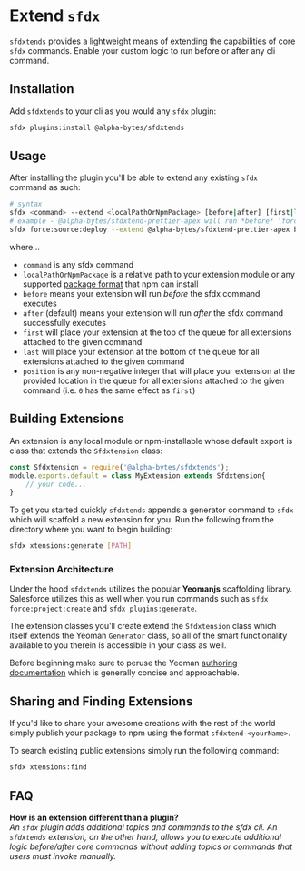 # Extend `sfdx`

`sfdxtends` provides a lightweight means of extending the capabilities of core `sfdx` commands. Enable your custom logic to run before or after any cli command.

## Installation
Add `sfdxtends` to your cli as you would any `sfdx` plugin:

```sh
sfdx plugins:install @alpha-bytes/sfdxtends
```

## Usage
After installing the plugin you'll be able to extend any existing `sfdx` command as such: 

```sh
# syntax
sfdx <command> --extend <localPathOrNpmPackage> [before|after] [first|last|position]
# example - @alpha-bytes/sfdxtend-prettier-apex will run *before* 'force:source:deploy' and will run *first* among all such extensions attached to this command
sfdx force:source:deploy --extend @alpha-bytes/sfdxtend-prettier-apex before first
```

where...
- `command` is any sfdx command
- `localPathOrNpmPackage` is a relative path to your extension module or any supported <a href="https://docs.npmjs.com/about-packages-and-modules" target="_blank">package format</a> that npm can install
- `before` means your extension will run _before_ the sfdx command executes
- `after` (default) means your extension will run _after_ the sfdx command successfully executes
- `first` will place your extension at the top of the queue for all extensions attached to the given command
- `last` will place your extension at the bottom of the queue for all extensions attached to the given command
- `position` is any non-negative integer that will place your extension at the provided location in the queue for all extensions attached to the given command (i.e. `0` has the same effect as `first`)

## Building Extensions
An extension is any local module or npm-installable whose default export is class that extends the `Sfdxtension` class: 

```js
const Sfdxtension = require('@alpha-bytes/sfdxtends');
module.exports.default = class MyExtension extends Sfdxtension{
    // your code...
}
```

To get you started quickly `sfdxtends` appends a generator command to `sfdx` which will scaffold a new extension for you. Run the following from the directory where you want to begin building:

```sh
sfdx xtensions:generate [PATH]
```

### Extension Architecture
Under the hood `sfdxtends` utilizes the popular **Yeomanjs** scaffolding library. Salesforce utilizes this as well when you run commands such as `sfdx force:project:create` and `sfdx plugins:generate`.

The extension classes you'll create extend the `Sfdxtension` class which itself extends the Yeoman `Generator` class, so all of the smart functionality available to you therein is accessible in your class as well.

Before beginning make sure to peruse the Yeoman <a href="https://yeoman.io/authoring/index.html" target="_blank">authoring documentation</a> which is generally concise and approachable.

## Sharing and Finding Extensions
If you'd like to share your awesome creations with the rest of the world simply publish your package to npm using the format `sfdxtend-<yourName>`.

To search existing public extensions simply run the following command: 

```sh
sfdx xtensions:find
```

## FAQ

**How is an extension different than a plugin?**\
_An `sfdx` plugin adds additional topics and commands to the sfdx cli. An `sfdxtends` extension, on the other hand, allows you to execute additional logic before/after core commands without adding topics or commands that users must invoke manually._